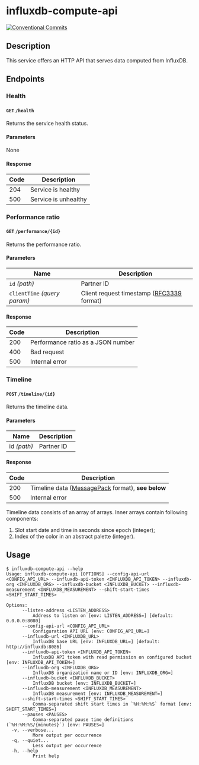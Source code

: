 <!-- markdownlint-configure-file
{
    "no-duplicate-header": {
        "siblings_only": true
    }
}
-->

# influxdb-compute-api

[![Conventional Commits](https://img.shields.io/badge/Conventional%20Commits-1.0.0-yellow.svg)](https://conventionalcommits.org)

## Description

This service offers an HTTP API that serves data computed from InfluxDB.

## Endpoints

### Health

#### `GET` `/health`

Returns the service health status.

#### Parameters

None

#### Response

| Code | Description          |
| ---- | -------------------- |
| 204  | Service is healthy   |
| 500  | Service is unhealthy |

### Performance ratio

#### `GET` `/performance/{id}`

Returns the performance ratio.

#### Parameters

| Name                         | Description                                 |
| ---------------------------- | ------------------------------------------- |
| `id` _(path)_                | Partner ID                                  |
| `clientTime` _(query param)_ | Client request timestamp ([RFC3339] format) |

[RFC3339]: https://datatracker.ietf.org/doc/html/rfc3339

#### Response

| Code | Description                        |
| ---- | ---------------------------------- |
| 200  | Performance ratio as a JSON number |
| 400  | Bad request                        |
| 500  | Internal error                     |

### Timeline

#### `POST` `/timeline/{id}`

Returns the timeline data.

#### Parameters

| Name        | Description |
| ----------- | ----------- |
| id _(path)_ | Partner ID  |

#### Response

| Code | Description                                                  |
| ---- | ------------------------------------------------------------ |
| 200  | Timeline data ([MessagePack][msgpack] format), __see below__ |
| 500  | Internal error                                               |

Timeline data consists of an array of arrays. Inner arrays contain following components:

1. Slot start date and time in seconds since epoch (integer);
2. Index of the color in an abstract palette (integer).

[msgpack]: https://msgpack.org/

## Usage

```ShellSession
$ influxdb-compute-api --help
Usage: influxdb-compute-api [OPTIONS] --config-api-url <CONFIG_API_URL> --influxdb-api-token <INFLUXDB_API_TOKEN> --influxdb-org <INFLUXDB_ORG> --influxdb-bucket <INFLUXDB_BUCKET> --influxdb-measurement <INFLUXDB_MEASUREMENT> --shift-start-times <SHIFT_START_TIMES>

Options:
      --listen-address <LISTEN_ADDRESS>
          Address to listen on [env: LISTEN_ADDRESS=] [default: 0.0.0.0:8080]
      --config-api-url <CONFIG_API_URL>
          Configuration API URL [env: CONFIG_API_URL=]
      --influxdb-url <INFLUXDB_URL>
          InfluxDB base URL [env: INFLUXDB_URL=] [default: http://influxdb:8086]
      --influxdb-api-token <INFLUXDB_API_TOKEN>
          InfluxDB API token with read permission on configured bucket [env: INFLUXDB_API_TOKEN=]
      --influxdb-org <INFLUXDB_ORG>
          InfluxDB organization name or ID [env: INFLUXDB_ORG=]
      --influxdb-bucket <INFLUXDB_BUCKET>
          InfluxDB bucket [env: INFLUXDB_BUCKET=]
      --influxdb-measurement <INFLUXDB_MEASUREMENT>
          InfluxDB measurement [env: INFLUXDB_MEASUREMENT=]
      --shift-start-times <SHIFT_START_TIMES>
          Comma-separated shift start times in `%H:%M:%S` format [env: SHIFT_START_TIMES=]
      --pauses <PAUSES>
          Comma-separated pause time definitions (`%H:%M:%S/{minutes}`) [env: PAUSES=]
  -v, --verbose...
          More output per occurrence
  -q, --quiet...
          Less output per occurrence
  -h, --help
          Print help
```
